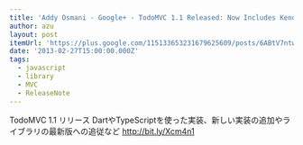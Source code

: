 ```yaml
---
title: 'Addy Osmani - Google+ - TodoMVC 1.1 Released: Now Includes Kendo UI, TypeScript,…'
author: azu
layout: post
itemUrl: 'https://plus.google.com/115133653231679625609/posts/6ABtV7ntwPp'
date: '2013-02-27T15:00:00.000Z'
tags:
  - javascript
  - library
  - MVC
  - ReleaseNote
---
```

TodoMVC 1.1 リリース
DartやTypeScriptを使った実装、新しい実装の追加やライブラリの最新版への追従など
http://bit.ly/Xcm4n1
